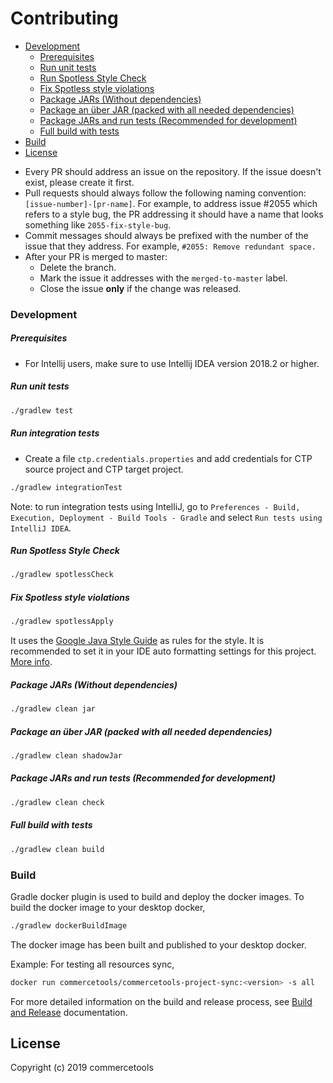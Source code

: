 # Contributing

<!-- START doctoc generated TOC please keep comment here to allow auto update -->
<!-- DON'T EDIT THIS SECTION, INSTEAD RE-RUN doctoc TO UPDATE -->


  - [Development](#development)
      - [Prerequisites](#prerequisites)
      - [Run unit tests](#run-unit-tests)
      - [Run Spotless Style Check](#run-spotless-style-check)
      - [Fix Spotless style violations](#fix-spotless-style-violations)
      - [Package JARs (Without dependencies)](#package-jars-without-dependencies)
      - [Package an über JAR (packed with all needed dependencies)](#package-an-%C3%BCber-jar-packed-with-all-needed-dependencies)
      - [Package JARs and run tests (Recommended for development)](#package-jars-and-run-tests-recommended-for-development)
      - [Full build with tests](#full-build-with-tests)
  - [Build](#build)
- [License](#license)

<!-- END doctoc generated TOC please keep comment here to allow auto update -->


- Every PR should address an issue on the repository. If the issue doesn't exist, please create it first.
- Pull requests should always follow the following naming convention: 
`[issue-number]-[pr-name]`. For example,
to address issue #2055 which refers to a style bug, the PR addressing it should have a name that looks something like
 `2055-fix-style-bug`.
- Commit messages should always be prefixed with the number of the issue that they address. 
For example, `#2055: Remove redundant space.`
- After your PR is merged to master:
    - Delete the branch.
    - Mark the issue it addresses with the `merged-to-master` label.
    - Close the issue **only** if the change was released.

### Development

##### Prerequisites
 - For Intellij users, make sure to use Intellij IDEA version 2018.2 or higher.

##### Run unit tests
````bash
./gradlew test
````

##### Run integration tests
- Create a file `ctp.credentials.properties` and add credentials for CTP source project and CTP target project. 
````bash
./gradlew integrationTest
````
Note: to run integration tests using IntelliJ, go to `Preferences - Build, Execution, Deployment - Build Tools - Gradle` and select `Run tests using IntelliJ IDEA`.

##### Run Spotless Style Check
````bash
./gradlew spotlessCheck
````

##### Fix Spotless style violations
````bash
./gradlew spotlessApply
````

It uses the [Google Java Style Guide](https://google.github.io/styleguide/javaguide.html) as rules for the style. 
It is recommended to set it in your IDE auto formatting settings for this project. 
[More info](https://github.com/google/google-java-format#intellij).


##### Package JARs (Without dependencies)
````bash
./gradlew clean jar
````

##### Package an über JAR (packed with all needed dependencies)
````bash
./gradlew clean shadowJar
````

##### Package JARs and run tests (Recommended for development)
````bash
./gradlew clean check
````

##### Full build with tests
````bash
./gradlew clean build
````

### Build 

 Gradle docker plugin is used to build and deploy the docker images. 
 To build the docker image to your desktop docker,
 ````bash
./gradlew dockerBuildImage
````
The docker image has been built and published to your desktop docker.

Example:
For testing all resources sync,
````bash
docker run commercetools/commercetools-project-sync:<version> -s all
````

For more detailed information on the build and release process, see [Build and Release](BUILD.md) documentation.

## License
Copyright (c) 2019 commercetools

